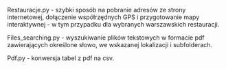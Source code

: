 Restauracje.py - szybki sposób na pobranie adresów ze strony internetowej, dołączenie współrzędnych GPS i przygotowanie mapy interaktywnej - w tym przypadku dla wybranych warszawskich restauracji.

Files_searching.py - wyszukiwanie plików tekstowych w formacie pdf zawierających określone słowo, we wskazanej lokalizacji i subfolderach.

Pdf.py - konwersja tabel z pdf na csv.
